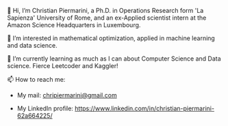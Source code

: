 👋 Hi, I’m Christian Piermarini, a Ph.D. in Operations Research form 'La Sapienza' University of Rome, and an ex-Applied scientist intern at the Amazon Science Headquarters in Luxembourg.

👀 I’m interested in mathematical optimization, applied in machine learning and data science.

🌱 I’m currently learning as much as I can about Computer Science and Data science. Fierce Leetcoder and Kaggler! 

📫 How to reach me: 

- My mail: chripiermarini@gmail.com
    
- My LinkedIn profile: https://www.linkedin.com/in/christian-piermarini-62a664225/
